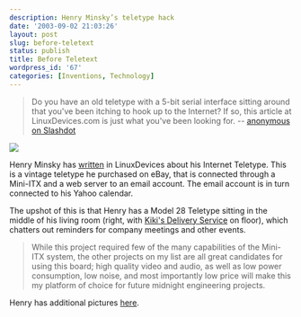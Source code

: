 ```yaml
---
description: Henry Minsky’s teletype hack
date: '2003-09-02 21:03:26'
layout: post
slug: before-teletext
status: publish
title: Before Teletext
wordpress_id: '67'
categories: [Inventions, Technology]
---
```


> Do you have an old teletype with a 5-bit serial interface sitting around that you've been itching to hook up to the Internet?  If so, this article at LinuxDevices.com is just what you've been looking for. -- [anonymous on Slashdot](http://developers.slashdot.org/developers/03/08/21/0129209.shtml?tid=106&tid;=126&tid;=137&tid;=185)

![](http://osteele.com/images/2003/linux-teletype-thm.jpg)

Henry Minsky has [written](http://www.linuxdevices.com/news/NS2384631403.html) in LinuxDevices about his Internet Teletype.  This is a vintage teletype he purchased on eBay, that is connected through a Mini-ITX and a web server to an email account.  The email account is in turn connected to his Yahoo calendar.

The upshot of this is that Henry has a Model 28 Teletype sitting in the middle of his living room (right, with [Kiki's Delivery Service](http://www.amazon.com/exec/obidos/ASIN/B00005JM2O) on floor), which chatters out reminders  for company meetings and other events.

> While this project required few of the many capabilities of the Mini-ITX system, the other projects on my list are all great candidates for using this board; high quality video and audio, as well as low power consumption, low noise, and most importantly low price will make this my platform of choice for future midnight engineering projects.

Henry has additional pictures [here](http://www.ai.mit.edu/people/hqm/japan/teletype/).
